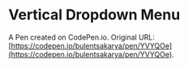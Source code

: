 # Vertical Dropdown Menu

A Pen created on CodePen.io. Original URL: [https://codepen.io/bulentsakarya/pen/YVYQOe](https://codepen.io/bulentsakarya/pen/YVYQOe).


